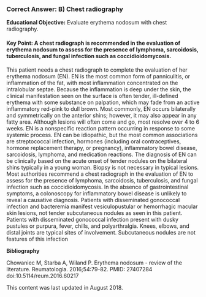 
### Correct Answer: B) Chest radiography 

**Educational Objective:** Evaluate erythema nodosum with chest radiography.

#### **Key Point:** A chest radiograph is recommended in the evaluation of erythema nodosum to assess for the presence of lymphoma, sarcoidosis, tuberculosis, and fungal infection such as coccidioidomycosis.

This patient needs a chest radiograph to complete the evaluation of her erythema nodosum (EN). EN is the most common form of panniculitis, or inflammation of the fat, with most inflammation concentrated on the intralobular septae. Because the inflammation is deep under the skin, the clinical manifestation seen on the surface is often tender, ill-defined erythema with some substance on palpation, which may fade from an active inflammatory red-pink to dull brown. Most commonly, EN occurs bilaterally and symmetrically on the anterior shins; however, it may also appear in any fatty area. Although lesions will often come and go, most resolve over 4 to 6 weeks. EN is a nonspecific reaction pattern occurring in response to some systemic process. EN can be idiopathic, but the most common associations are streptococcal infection, hormones (including oral contraceptives, hormone replacement therapy, or pregnancy), inflammatory bowel disease, sarcoidosis, lymphoma, and medication reactions. The diagnosis of EN can be clinically based on the acute onset of tender nodules on the bilateral shins typically in a young woman. Biopsy is not necessary in typical lesions.
Most authorities recommend a chest radiograph in the evaluation of EN to assess for the presence of lymphoma, sarcoidosis, tuberculosis, and fungal infection such as coccidioidomycosis.
In the absence of gastrointestinal symptoms, a colonoscopy for inflammatory bowel disease is unlikely to reveal a causative diagnosis. Patients with disseminated gonococcal infection and bacteremia manifest vesiculopustular or hemorrhagic macular skin lesions, not tender subcutaneous nodules as seen in this patient.
Patients with disseminated gonococcal infection present with dusky pustules or purpura, fever, chills, and polyarthralgia. Knees, elbows, and distal joints are typical sites of involvement. Subcutaneous nodules are not features of this infection

**Bibliography**

Chowaniec M, Starba A, Wiland P. Erythema nodosum - review of the literature. Reumatologia. 2016;54:79-82. PMID: 27407284 doi:10.5114/reum.2016.60217

This content was last updated in August 2018.